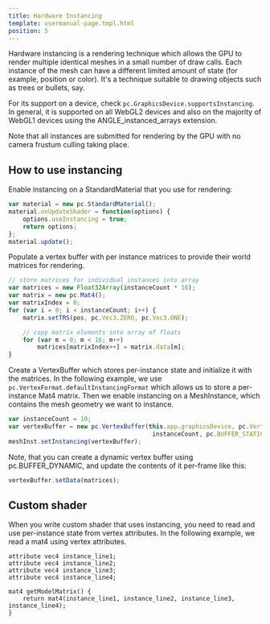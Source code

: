 ```yaml
---
title: Hardware Instancing
template: usermanual-page.tmpl.html
position: 5
---
```


Hardware instancing is a rendering technique which allows the GPU to render multiple identical meshes in a small number of draw calls. Each instance of the mesh can have a different limited amount of state (for example, position or color). It's a technique suitable to drawing objects such as trees or bullets, say.

For its support on a device, check `pc.GraphicsDevice.supportsInstancing`. In general, it is supported on all WebGL2 devices and also on the majority of WebGL1 devices using the ANGLE_instanced_arrays extension.

Note that all instances are submitted for rendering by the GPU with no camera frustum culling taking place.

## How to use instancing

Enable instancing on a StandardMaterial that you use for rendering:

```javascript 
var material = new pc.StandardMaterial();
material.onUpdateShader = function(options) {
    options.useInstancing = true;
    return options;
};
material.update();
```

Populate a vertex buffer with per instance matrices to provide their world matrices for rendering.

```javascript
// store matrices for individual instances into array
var matrices = new Float32Array(instanceCount * 16);
var matrix = new pc.Mat4();
var matrixIndex = 0;
for (var i = 0; i < instanceCount; i++) {
    matrix.setTRS(pos, pc.Vec3.ZERO, pc.Vec3.ONE);

    // copy matrix elements into array of floats
    for (var m = 0; m < 16; m++)
        matrices[matrixIndex++] = matrix.data[m];
}
```

Create a VertexBuffer which stores per-instance state and initialize it with the matrices. In the following example, we use `pc.VertexFormat.defaultInstancingFormat` which allows us to store a per-instance Mat4 matrix. Then we enable instancing on a MeshInstance, which contains the mesh geometry we want to instance.

```javascript
var instanceCount = 10;
var vertexBuffer = new pc.VertexBuffer(this.app.graphicsDevice, pc.VertexFormat.defaultInstancingFormat,
                                        instanceCount, pc.BUFFER_STATIC, matrices);
meshInst.setInstancing(vertexBuffer);
```

Note, that you can create a dynamic vertex buffer using pc.BUFFER_DYNAMIC, and update the contents of it per-frame like this:

```javascript
vertexBuffer.setData(matrices);
```

## Custom shader

When you write custom shader that uses instancing, you need to read and use per-instance state from vertex attributes.
In the following example, we read a mat4 using vertex attributes.

```
attribute vec4 instance_line1;
attribute vec4 instance_line2;
attribute vec4 instance_line3;
attribute vec4 instance_line4;

mat4 getModelMatrix() {
    return mat4(instance_line1, instance_line2, instance_line3, instance_line4);
}
```
